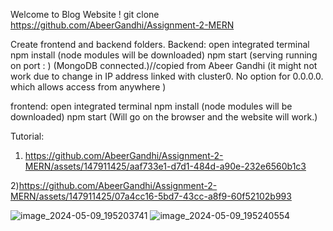 Welcome to Blog Website !
git clone https://github.com/AbeerGandhi/Assignment-2-MERN 

Create frontend and backend folders.
Backend: 
open integrated terminal
npm install (node modules will be downloaded)
npm start
(serving running on port : )
(MongoDB connected.)//copied from Abeer Gandhi
(it might not work due to change in IP address linked with cluster0. No option for 0.0.0.0. which allows access from anywhere )

frontend:
open integrated terminal
npm install  (node modules will be downloaded)
npm start 
(Will go on the browser and the website will work.)

Tutorial:
1) https://github.com/AbeerGandhi/Assignment-2-MERN/assets/147911425/aaf733e1-d7d1-484d-a90e-232e6560b1c3

2)https://github.com/AbeerGandhi/Assignment-2-MERN/assets/147911425/07a4cc16-5bd7-43cc-a8f9-60f52102b993





![image_2024-05-09_195203741](https://github.com/AbeerGandhi/Assignment-2-MERN/assets/147911425/d3ab7202-95d5-4640-ad6e-8c032ea18123)
![image_2024-05-09_195240554](https://github.com/AbeerGandhi/Assignment-2-MERN/assets/147911425/a9aa80c4-393a-405d-9e26-302ff3200a49)





